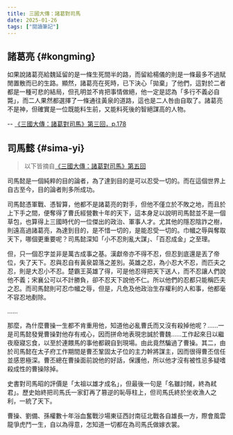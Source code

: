 ```yaml
---
title: 三國大傳：諸葛對司馬
date: 2025-01-26
tags: ["閱讀筆記"]
---
```


## 諸葛亮 {#kongming}

如果說諸葛亮給魏延留的是一條生死間半的路，而留給楊儀的則是一條最多不過賦閒置散而已的生路。顯然，諸葛亮在死時，已下決心「拋棄」了他們，這對於二者都是一種可悲的結局，但孔明並不肯把事情做絕，他一定是認為「多行不義必自斃」，而二人果然都選擇了一條通往黃泉的道路，這也是二人咎由自取了。諸葛亮不是神，但確實是一位既能料生前，又能料死後的智絕謀高的人物。

-- [《三國大傳：諸葛對司馬》第三回，p.178][1]


## 司馬懿 {#sima-yi}

> 以下皆摘自[《三國大傳：諸葛對司馬》第五回][1]

司馬懿是一個純粹的目的論者，為了達到目的是可以忍受一切的。而在這個世界上自古至今，目的論者則多所成功。

司馬懿憑軍戰、憑智算，他都不是諸葛亮的對手，但他不僅立於不敗之地，而且於上下手之間，便奪得了曹氏經營數十年的天下，這本身足以說明司馬懿並不是一個草包，也算得上三國時代的一位傑出的政治、軍事人才。尤其他的隱忍陰詐之樹，則遠高過諸葛亮，為達到目的，是不惜一切的，是能忍受一切的。巾幗之辱與奪取天下，哪個更重要呢？司馬懿深知「小不忍則亂大謀」、「百忍成金」之至理。

但，只一個忍字並非是萬古成事之基。漢獻帝亦不得不忍，但忍到底還是丟了帝位，失了天下。忍與忍自有黃泉碧落之差別。英雄之忍，為小忍大不忍，而匹夫之忍，則是大忍小不忍。楚霸王英雄了得，可是他忍得把天下送人，而不忍讓人們說他不義；宋襄公可以不計勝負，卻不忍天下說他不仁。所以他們的忍都只能稱匹夫之忍。而司馬懿則可忍巾幗之辱，但是，凡危及他政治生存權利的人和事，他都毫不容忍地剷除。

……

那麼，為什麼曹操一生都不肯重用他，知道他必亂曹氏而又沒有殺掉他呢？……一是司馬懿發覺曹操對他存有戒心，因而拼命地表現忠誠於曹魏……工作起來日以繼夜廢寢忘食，以至於連餵馬的事他都親自到現場。由此竟然騙過了曹操。其二，由於司馬懿在太子府工作期間是曹丕鞏固太子位的主力幹將謀主，因而很得曹丕信任並感恩極深。曹丕總在曹操面前說他的好話，保護他，所以他才沒有被性忌多疑嗜殺成性的曹操除掉。

史書對司馬昭的評價是「太祖以雄才成名」，但最後一句是「名雖討賊，終為弒君」。歷史始終把司馬氏一家釘再了篡逆的恥辱柱上，但司馬氏終於坐收漁人之利，一統了天下。

曹操、劉備、孫權數十年浴血奮戰沙場東征西討南征北戰各自雄長一方，際會風雲龍爭虎鬥一生，自以為得意，怎知道一切都在為司馬氏做嫁衣裳。

[1]: https://www.books.com.tw/products/0010516938?srsltid=AfmBOoo1CbGRpV16R4ZBYU5C-F7gFstEiIRa9j0bcf7QQHCfAd75zegq

